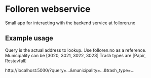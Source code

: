 # Folloren webservice

Small app for interacting with the backend service at folloren.no

## Example usage

Query is the actual address to lookup. Use folloren.no as a reference.
Municipality can be [3020, 3021, 3022, 3023]
Trash types are [Papir, Restavfall]

http://localhost:5000/?query=...&municipality=...&trash_type=...
